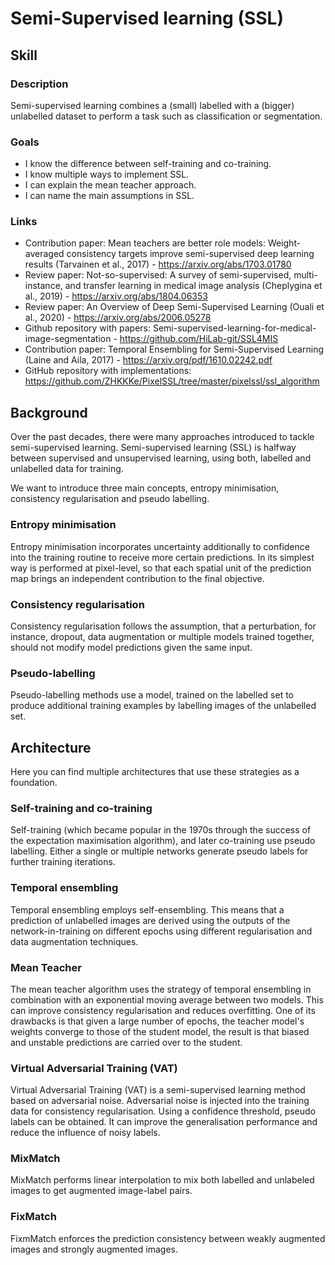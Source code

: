 # Semi-Supervised learning (SSL)

## Skill

### Description
Semi-supervised learning combines a (small) labelled with a (bigger) unlabelled dataset to perform a task such as classification or segmentation.

### Goals
* I know the difference between self-training and co-training.
* I know multiple ways to implement SSL.
* I can explain the mean teacher approach.
* I can name the main assumptions in SSL.

### Links
* Contribution paper: Mean teachers are better role models: Weight-averaged consistency targets improve semi-supervised deep learning results (Tarvainen et al., 2017) - https://arxiv.org/abs/1703.01780
* Review paper: Not-so-supervised: A survey of semi-supervised, multi-instance, and transfer learning in medical image analysis (Cheplygina et al., 2019) - https://arxiv.org/abs/1804.06353
* Review paper: An Overview of Deep Semi-Supervised Learning (Ouali et al., 2020) - https://arxiv.org/abs/2006.05278
* Github repository with papers: Semi-supervised-learning-for-medical-image-segmentation - https://github.com/HiLab-git/SSL4MIS
* Contribution paper: Temporal Ensembling for Semi-Supervised Learning (Laine and Aila, 2017) - https://arxiv.org/pdf/1610.02242.pdf
* GitHub repository with implementations: https://github.com/ZHKKKe/PixelSSL/tree/master/pixelssl/ssl_algorithm


## Background

Over the past decades, there were many approaches introduced to tackle semi-supervised learning. Semi-supervised learning (SSL) is halfway between supervised and unsupervised learning, using both, labelled and unlabelled data for training.

We want to introduce three main concepts, entropy minimisation, consistency regularisation and pseudo labelling. 

### Entropy minimisation
Entropy minimisation incorporates uncertainty additionally to confidence into the training routine to receive more certain predictions. In its simplest way is performed at pixel-level, so that each spatial unit of the prediction map brings an independent contribution to the final objective. <!-- \citep{grandvalet2004semi} -->

### Consistency regularisation
Consistency regularisation follows the assumption, that a perturbation, for instance, dropout, data augmentation or multiple models trained together, should not modify model predictions given the same input. 

### Pseudo-labelling
Pseudo-labelling methods use a model, trained on the labelled set to produce additional training examples by labelling images of the unlabelled set.


## Architecture
Here you can find multiple architectures that use these strategies as a foundation.

### Self-training and co-training
Self-training (which became popular in the 1970s through the success of the expectation maximisation algorithm), and later co-training use pseudo labelling. Either a single or multiple networks generate pseudo labels for further training iterations. <!-- \citep{blum1998cotraining} -->

### Temporal ensembling
Temporal ensembling employs self-ensembling. This means that a prediction of unlabelled images are derived using the outputs of the network-in-training on different epochs using different regularisation and data augmentation techniques. <!-- \citep{laine2016temporal} -->

### Mean Teacher
The mean teacher algorithm uses the strategy of temporal ensembling in combination with an exponential moving average between two models. This can improve consistency regularisation and reduces overfitting.
One of its drawbacks is that given a large number of epochs, the teacher model's weights converge to those of the student model, the result is that biased and unstable predictions are carried over to the student. <!-- \citep{tarvainen2017mean} -->

### Virtual Adversarial Training (VAT)
Virtual Adversarial Training (VAT) is a semi-supervised learning method based on adversarial noise. Adversarial noise is injected into the training data for consistency regularisation. Using a confidence threshold, pseudo labels can be obtained. It can improve the generalisation performance and reduce the influence of noisy labels. <!-- \citep{miyato2018virtual} -->

### MixMatch
MixMatch performs linear interpolation to mix both labelled and unlabeled images to get augmented image-label pairs. <!-- \citep{berthelot2019mixmatch} -->

### FixMatch 
FixmMatch enforces the prediction consistency between weakly augmented images and strongly augmented images. <!-- \citep{sohn2020fixmatch} -->